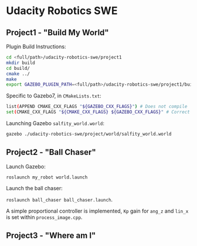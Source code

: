 # Udacity Robotics SWE 

## Project1 - "Build My World"

Plugin Build Instructions:

```sh
cd <full/path>/udacity-robotics-swe/project1
mkdir build
cd build/
cmake ../
make 
export GAZEBO_PLUGIN_PATH=<full/path>/udacity-robotics-swe/project1/build
```

Specific to Gazebo7, in `CMakeLists.txt`:

```sh
list(APPEND CMAKE_CXX_FLAGS "${GAZEBO_CXX_FLAGS}") # Does not compile
set(CMAKE_CXX_FLAGS "${CMAKE_CXX_FLAGS} ${GAZEBO_CXX_FLAGS}" # Correct
```

Launching Gazebo `salfity_world.world`:

```sh
gazebo ./udacity-robotics-swe/project/world/salfity_world.world
```

## Project2 - "Ball Chaser"

Launch Gazebo: 

```roslaunch my_robot world.launch```

Launch the ball chaser: 

```roslaunch ball_chaser ball_chaser.launch```. 

A simple proportional controller is implemented, `Kp` gain for `ang_z` and `lin_x` is set within `process_image.cpp`.

## Project3 - "Where am I"